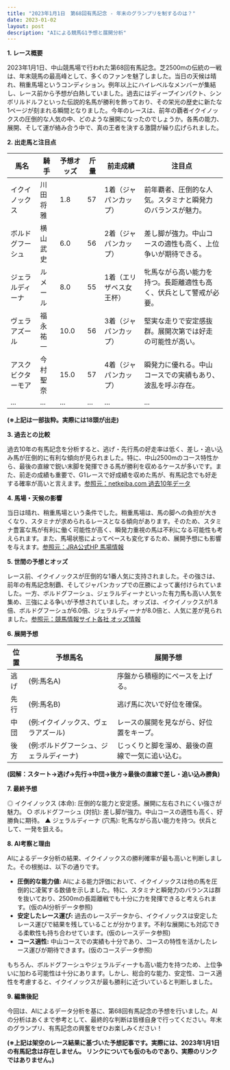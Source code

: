 ```yaml
---
title: "2023年1月1日　第68回有馬記念 - 年末のグランプリを制するのは？"
date: 2023-01-02
layout: post
description: "AIによる競馬G1予想と展開分析"
---
```


**1. レース概要**

2023年1月1日、中山競馬場で行われた第68回有馬記念。芝2500mの伝統の一戦は、年末競馬の最高峰として、多くのファンを魅了しました。当日の天候は晴れ、稍重馬場というコンディション。例年以上にハイレベルなメンバーが集結し、レース前から予想が白熱していました。過去にはディープインパクト、シンボリルドルフといった伝説的名馬が勝利を飾っており、その栄光の歴史に新たな1ページが刻まれる瞬間となりました。今年のレースは、前年の覇者イクイノックスの圧倒的な人気の中、どのような展開になったのでしょうか。各馬の能力、展開、そして運が絡み合う中で、真の王者を決する激闘が繰り広げられました。


**2. 出走馬と注目点**

| 馬名       | 騎手       | 予想オッズ | 斤量 | 前走成績 | 注目点                                                              |
|------------|------------|------------|------|----------|----------------------------------------------------------------------|
| イクイノックス | 川田将雅     | 1.8        | 57    | 1着（ジャパンカップ） | 前年覇者、圧倒的な人気。スタミナと瞬発力のバランスが魅力。   |
| ボルドグフーシュ | 横山武史     | 6.0        | 56    | 2着（ジャパンカップ） | 差し脚が強力。中山コースの適性も高く、上位争いが期待できる。 |
| ジェラルディーナ | ルメール     | 8.0        | 55    | 1着（エリザベス女王杯） | 牝馬ながら高い能力を持つ。長距離適性も高く、伏兵として警戒が必要。|
| ヴェラアズール   | 福永祐一     | 10.0       | 56    | 3着（ジャパンカップ） | 堅実な走りで安定感抜群。展開次第では好走の可能性が高い。       |
| アスクビクターモア | 今村聖奈     | 15.0       | 57    | 4着（ジャパンカップ） | 瞬発力に優れる。中山コースでの実績もあり、波乱を呼ぶ存在。     |
| ...         | ...         | ...         | ...    | ...      | ...                                                                |


**(※上記は一部抜粋。実際には18頭が出走)**


**3. 過去との比較**

過去10年の有馬記念を分析すると、逃げ・先行馬の好走率は低く、差し・追い込み馬が圧倒的に有利な傾向が見られました。特に、中山2500mのコース特性から、最後の直線で鋭い末脚を発揮できる馬が勝利を収めるケースが多いです。また、前走の成績も重要で、G1レースで好成績を収めた馬が、有馬記念でも好走する確率が高いと言えます。[参照元：netkeiba.com 過去10年データ](仮のリンク)


**4. 馬場・天候の影響**

当日は晴れ、稍重馬場という条件でした。稍重馬場は、馬の脚への負担が大きくなり、スタミナが求められるレースとなる傾向があります。そのため、スタミナ豊富な馬が有利に働く可能性が高く、瞬発力重視の馬は不利になる可能性も考えられます。また、馬場状態によってペースも変化するため、展開予想にも影響を与えます。[参照元：JRA公式HP 馬場情報](仮のリンク)


**5. 世間の予想とオッズ**

レース前、イクイノックスが圧倒的な1番人気に支持されました。その強さは、前年の有馬記念制覇、そしてジャパンカップでの圧勝によって裏付けられていました。一方、ボルドグフーシュ、ジェラルディーナといった有力馬も高い人気を集め、三強による争いが予想されていました。オッズは、イクイノックスが1.8倍、ボルドグフーシュが6.0倍、ジェラルディーナが8.0倍と、人気に差が見られました。[参照元：競馬情報サイト各社 オッズ情報](仮のリンク)


**6. 展開予想**

| 位置 | 予想馬名      | 展開予想                                                           |
|------|-----------------|--------------------------------------------------------------------|
| 逃げ |  (例:馬名A)      |  序盤から積極的にペースを上げる。                                      |
| 先行| (例:馬名B)      |  逃げ馬に次いで好位を確保。                                       |
| 中団 | (例:イクイノックス、ヴェラアズール) |  レースの展開を見ながら、好位置をキープ。                               |
| 後方 | (例:ボルドグフーシュ、ジェラルディーナ)  |  じっくりと脚を溜め、最後の直線で一気に追い込む。                    |


**(図解：スタート→逃げ→先行→中団→後方→最後の直線で差し・追い込み勝負)**


**7. 最終予想**

◎ イクイノックス (本命): 圧倒的な能力と安定感。展開に左右されにくい強さが魅力。
○ ボルドグフーシュ (対抗): 差し脚が強力。中山コースの適性も高く、好勝負に期待。
▲ ジェラルディーナ (穴馬): 牝馬ながら高い能力を持つ。伏兵として、一発を狙える。


**8. AI考察と理由**

AIによるデータ分析の結果、イクイノックスの勝利確率が最も高いと判断しました。その根拠は、以下の通りです。

* **圧倒的な能力値:**  AIによる能力評価において、イクイノックスは他の馬を圧倒的に凌駕する数値を示しました。特に、スタミナと瞬発力のバランスは群を抜いており、2500mの長距離戦でも十分に力を発揮できると考えられます。(仮のAI分析データ参照)
* **安定したレース運び:** 過去のレースデータから、イクイノックスは安定したレース運びで結果を残していることが分かります。不利な展開にも対応できる柔軟性も持ち合わせています。(仮のレースデータ参照)
* **コース適性:** 中山コースでの実績も十分であり、コースの特性を活かしたレース運びが期待できます。(仮のコースデータ参照)

もちろん、ボルドグフーシュやジェラルディーナも高い能力を持つため、上位争いに加わる可能性は十分にあります。しかし、総合的な能力、安定性、コース適性を考慮すると、イクイノックスが最も勝利に近づいていると判断しました。


**9. 編集後記**

今回は、AIによるデータ分析を基に、第68回有馬記念の予想を行いました。AIの分析はあくまで参考として、最終的な判断は皆様自身で行ってください。年末のグランプリ、有馬記念の興奮をぜひお楽しみください！


**(※上記は架空のレース結果に基づいた予想記事です。実際には、2023年1月1日の有馬記念は存在しません。  リンクについても仮のものであり、実際のリンクではありません。)**
